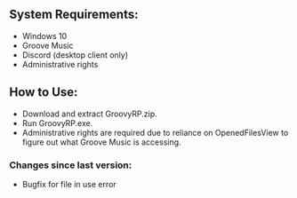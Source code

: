 ## System Requirements:

* Windows 10
* Groove Music
* Discord (desktop client only)
* Administrative rights
## How to Use:

* Download and extract GroovyRP.zip.
* Run GroovyRP.exe.
* Administrative rights are required due to reliance on OpenedFilesView to figure out what Groove Music is accessing.

### Changes since last version:

* Bugfix for file in use error
